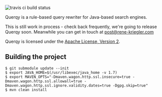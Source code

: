 ![travis ci build status](https://travis-ci.org/shopping24/querqy.png)

Querqy is a rule-based query rewriter for Java-based search engines.

This is still work in process - check back frequently, we're going to release Querqy soon. Meanwhile you can get in touch at post@rene-kriegler.com

Querqy is licensed under the [Apache License, Version 2](http://www.apache.org/licenses/LICENSE-2.0.html).

## Building the project

    $ git submodule update --init
    $ export JAVA_HOME=$(/usr/libexec/java_home -v 1.7)
    $ export MAVEN_OPTS="-Dmaven.wagon.http.ssl.insecure=true -Dmaven.wagon.http.ssl.allowall=true -Dmaven.wagon.http.ssl.ignore.validity.dates=true -Dgpg.skip=true"
    $ mvn clean install
    
